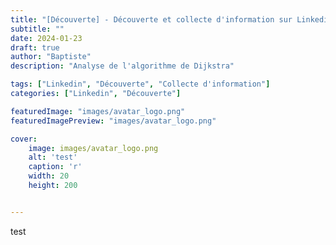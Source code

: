 ```yaml
---
title: "[Découverte] - Découverte et collecte d'information sur Linkedin"
subtitle: ""
date: 2024-01-23
draft: true
author: "Baptiste"
description: "Analyse de l'algorithme de Dijkstra"

tags: ["Linkedin", "Découverte", "Collecte d'information"]
categories: ["Linkedin", "Découverte"]

featuredImage: "images/avatar_logo.png"
featuredImagePreview: "images/avatar_logo.png"

cover: 
    image: images/avatar_logo.png
    alt: 'test'
    caption: 'r'
    width: 20
    height: 200


---
```

test